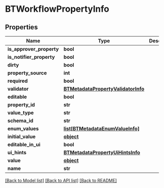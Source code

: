 # BTWorkflowPropertyInfo

## Properties
Name | Type | Description | Notes
------------ | ------------- | ------------- | -------------
**is_approver_property** | **bool** |  | [optional] 
**is_notifier_property** | **bool** |  | [optional] 
**dirty** | **bool** |  | [optional] 
**property_source** | **int** |  | [optional] 
**required** | **bool** |  | [optional] 
**validator** | [**BTMetadataPropertyValidatorInfo**](BTMetadataPropertyValidatorInfo.md) |  | [optional] 
**editable** | **bool** |  | [optional] 
**property_id** | **str** |  | [optional] 
**value_type** | **str** |  | [optional] 
**schema_id** | **str** |  | [optional] 
**enum_values** | [**list[BTMetadataEnumValueInfo]**](BTMetadataEnumValueInfo.md) |  | [optional] 
**initial_value** | [**object**](.md) |  | [optional] 
**editable_in_ui** | **bool** |  | [optional] 
**ui_hints** | [**BTMetadataPropertyUiHintsInfo**](BTMetadataPropertyUiHintsInfo.md) |  | [optional] 
**value** | [**object**](.md) |  | [optional] 
**name** | **str** |  | [optional] 

[[Back to Model list]](../README.md#documentation-for-models) [[Back to API list]](../README.md#documentation-for-api-endpoints) [[Back to README]](../README.md)


